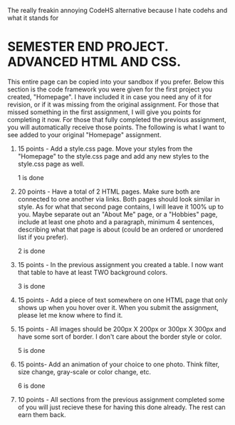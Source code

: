 The really freakin annoying CodeHS alternative because I hate codehs and what it stands for

<h1> SEMESTER END PROJECT. ADVANCED HTML AND CSS. </h1>
This entire page can be copied into your sandbox if you prefer.
Below this section is the code framework you were given for the
first project you created, "Homepage". I have included it in case you
need any of it for revision, or if it was missing from the original
assignment. For those that missed something in the first
assignment, I will give you points for completing it now. For those
that fully completed the previous assignment, you will automatically
receive those points. The following is what I want to see added to
your original "Homepage" assignment.

1. 15 points - Add a style.css page. Move your styles from the
"Homepage" to the style.css page and add any new styles to the
style.css page as well.

<ul>1 is done</ul>

2. 20 points - Have a total of 2 HTML pages. Make sure both
are connected to one another via links. Both pages should look
similar in style. As for what that second page contains, I will leave it
100% up to you. Maybe separate out an "About Me" page, or a
"Hobbies" page, include at least one photo and a paragraph,
minimum 4 sentences, describing what that page is about (could be
an ordered or unordered list if you prefer).

<ul>2 is done</ul>

3. 15 points - In the previous assignment you created a table. I
now want that table to have at least TWO background colors.

<ul> 3 is done</ul>

4. 15 points - Add a piece of text somewhere on one HTML
page that only shows up when you hover over it. When you submit
the assignment, please let me know where to find it.

5. 15 points - All images should be 200px X 200px or 300px X
300px and have some sort of border. I don't care about the border
style or color.

<ul>5 is done</ul>

6. 15 points- Add an animation of your choice to one photo.
Think filter, size change,
gray-scale or color change, etc.

<ul>6 is done</ul>

7. 10 points - All sections from the previous assignment
completed some of you will just recieve these for having this done
already. The rest can earn them back.
